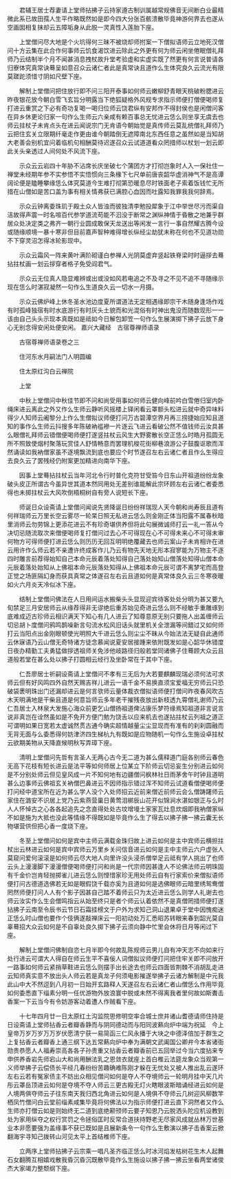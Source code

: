 <!-- { "loadSidebar": true } -->
　　君辅王居士荐妻请上堂师拈拂子云持家遵古制训属越常规佛音无间断白业最精微此系已故田孺人生平作略既然如是即今四大分张百骸溃散毕竟神游何界去也遂从空画囡相复抹却云五障垢身从此脱一灵真性入莲胎下座。

　　上堂僧问尽大地是个火坑得何三昧不被烧却师拊案一下僧拟语师云立地死汉僧问十方云集在此合作何事师云饥食渴饮进云除此之外更有何为师云闲坐倦眠僧礼拜师乃云结制半个月不闻甚消息拽杖故升堂考验虚和实虚实既了然更有何言说普请各归寮体究真常诀蓦呈如意召众云诸仁者此是真常诀且道作么生体究良久云流光有限莫蹉跎须惜寸阴如尺壁下座。

　　解制上堂僧问把住放行即不问三阳开泰事如何师云嫩柳舒青眼天桃破粉腮进云昨夜银花放今朝白雪飞玄旨分明露当下绝狐疑格外风规专求指示师便打僧便喝师复打进云重赏之下必有奇功复喝一喝归位师云饶君纵有安邦作不得封侯也是闲僧问客在异乡休更论归家一句作么生师云六亲咸有赖百事总无忧进云恁么则坐享无虞去也师云拄杖子未肯点头在进云闻说宗门无肯语今朝始觉是真传师云莫乱统僧礼拜师乃云把住玄关立限期纤毫走作更由谁今朝踏倒无遮障南北东西任意之虽然如是当知胡大老善会别机宜问着临机句相酬莫待迟遂召众云试道道看众罔措师以杖划一划云即此关头亲透过人间何处不风流下座。

　　示众云云岩四十年胁不沾席长庆坐破七个蒲团方才打彻岂象时人入一保社住一禅堂未经期年参不实参悟不实悟惯向三条椽下七尺单前唐丧韶华虚消神气不是高谭阔论便是瞌睡攀缘恁么体究莫道今生难打彻第恐暖息尽时铁面老子索着饭钱忙无所措在山僧如是苦口盖为事有相关情弗获已满腔心血因而吐露知我罪我我何辞焉。

　　示众云钟离委珠玑于殿土众人皆浊而彼独清李勉投犀象于江中举世尽污而渠自洁故得声震一时名喧百代参学道流苟能不汩没于断常之渊纵神情于昏散之地兼乎群居众处决定类之弗齐一朝行业圆成敢保天龙送出等闲发一言行一事自然耀古腾今设或随缘顺境一暴十寒非但目前嘉声智种难得增长纵经尘劫犹未称在何也不见道功勋不下穿灵沼怎得冰轮影现中。

　　示众云霜风一阵来黄叶满阶砌谨白参禅人光阴莫虚弃竖起铁脊梁时时逼拶去蓦拈拄杖画一划云拶穿者格子免受阎君气。

　　示众云无位真人隐显难辨或出或没如风若电追之不及寻之不见不追不寻随缘示现在恁么时湛寂凝然一句作么生道良久云一切水一月摄。

　　示众云佛炉峰上休冬圣水池边度夏所谓道法无定相遇缘即宗干木随身逢场作戏有时孤峰独宿有时水底游行有时灰头土貌而和光混俗有时神出鬼没而随数现形一一该由自己头头示现本真既如是祗如今日解包卸笠一句作么生展演掷下拂子云放下身心无别念得安闲处便安闲。
嘉兴大藏经　古宿尊禅师语录


　　古宿尊禅师语录卷之三

　　住河东水月嗣法门人明圆编

　　住太原红沟白云禅院

　　上堂

　　中秋上堂僧问中秋佳节即不问和尚受用事如何师云健向峰前吟白雪倦归室内卧绳床进云离此之外又作么生师云静听风摇楼上铎闲看云罩额头松进云就中奇异味料得少人知师云阇黎分上作么生僧拟议师便打问万古碧潭空界月再三捞捷始应知且道知的事作么生师云抖搜多年陈破衲褴襂一片逐云飞进云看破公然不值钱师云汝具甚么眼僧礼拜师云错僧便喝师便打遂竖拄杖云风生大野雾散长空正恁么时皓月孤圆无所不照致使烟村聚落玩赏佳人舒情畅意而罢理机梭花街柳巷浪游公子鼓腹讴歌而浑然诵读如我衲僧家虽不逐境飘流到底也要应个时节遂召左右云诸仁者且作么生得应去良久云了罢残经仍附案更加精进向南华下座。

　　因事上堂蓦拈拄杖云当年河北令行时普化克符甘受笞今日东山开祖道纷纷龙象破头皮正所谓古今虽异世其道本然同用处无差别谁能解此宗环顾左右云诸仁者委悉得也未掷拄杖云大风吹倒梧桐树自有旁人说短长下座。

　　师诞日众设斋请上堂僧问闻说先贤降诞日纷纷祥瑞现人天今朝和尚寿辰且道有何祥瑞师云万里长空云雾尽一轮杲日照无私进云恁么则金刚正体当阳露不属春秋暗里消师云勿劳锦上更添花进云不有珍奇堪供养但将此句展微诚师打云一礼一答从今决切忌随流取次来僧便喝师复打僧问过去心不可得现在心不可得未来心不可得未审何物方可得师便打进云恁么则历历无回互明明绝覆藏去也师云案山子未肯相许在进云用许作么师云若不亲遭许终成客作儿乃云有物先天地无形本寂寥能为万物主不逐四时雕言前荐得始知自己本命元辰着落处知得自己落处始知山僧落处知得山僧本命元辰着落处始知从上佛祖本命元辰落处知得从上佛祖本命元辰可谓不离梦宅而高登正觉之场匪隔幻身而获具真常之体遂召左右云且道如何是真常体良久云三冬寒夜暖如火六月炎天冷似冰下座。

　　结制上堂僧问佛法在人日用间运水搬柴头头显现迎宾待客处处分明为甚又要九旬禁足三月安居师云从缘荐得非无谬绝后重苏始见奇进云恁么则不经敏手重雕琢到底难成迈古珍师云相识满天下知心有几人进云了知尊意原无别只要拖人出盖缠师云切忌胡卜度僧问鸦鸣鹊噪新言句流水松风旧话头就里机关全泄漏等间錯过又如何师打云当阳点出金刚眼顿使光明照大千进云恁么则尘尘不昧从今始法法无疑自此通师云休寐语乃云山僧无奇特诸方徒念慕闻说夏安居接踵来依附既发如是心韶华休错度日夜办精勤工夫勇猛做拶透祖师关免涉他岐路径归般若堂同诸佛子住蓦顾大众云且道般若堂在甚么处以拂子打圆相云经行及坐卧常在于其中下座。

　　仁吾廖居士祈嗣设斋请上堂僧问不孝有三无后为大若要麒麟现瑞必须何法可求师云但有好风鸣四外自然天赐吉祥儿进云一语千金不易换直须宝爱福无穷师云只恐破袋褁明珠出门还漏却进云是何言欤师云量体裁衣僧拟语师便打僧问昨夜春风吹古木天明满地是干柴且道是何意旨师云多年老干摧残夜放出新枝透九霄僧礼谢师乃云仁吾居士入林泉大发施心海众前更乞山僧扬祖道俾沾康乐梦符缘焉知祖道非言说言说非真岂在诠然虽如是不免开方便门勉为饶舌以应来机去也遂拈拄杖云列祖之道正可谓明如果日宽若太虚诚然贯古通今确实超情越量尘尘显现而有准有的刹刹圆融而无背无面与么委悉得何妨津济四生梯杭九有既如是应物随机一句作么生施设卓拄杖云欲期美物从天降直候明秋写弄璋下座。

　　清明上堂僧问先哲有言圣人无两心古今无二道为甚么儒释道门庭各别师云春色无高下花枝有短长进云是法平等如何师居上位某立下阶师云切忌妄生分别进云如何是不分别处师云但见皇风成一片不知何地有边疆僧问枫林社日雨茅舍午时钟且道明甚么边事师云佛祖玄关衲僧巴鼻进云不因师指示错过浑不知师云试道看僧便喝师便打问经中道宝所在近为甚么学人没个入处师招云近前来僧近前师云会么僧踌躇师云家住在潞安不识居上党乃云紫燕营巢日黄莺泪梆辰山花开似锦涧水湛如银正与么时人人怀悼古之心各各起追先之念直得处处古坟增墁土家家瓦灶息炊烟即我衲僧家纵不如是施为大抵也没此等情缘不得既如是毕竟作么生了得去以拂子拂一拂云囊无长物堪营供但把心香一度烧下座。

　　冬至上堂僧问如何是宾中主师云满载金珠归故上进云如何是主中宾师云横担拄杖出云林进云如何是宾中宾师云万里乡关问信音进云如何是主中主师云六户虚张人莫窥问爱何滚滚是如何师云尽大地人向里许没头浸杀僧举足云祗有学人挑出了也师云头上漫漫脚下漫漫僧便喝师便打问和尚是一代宗师因甚逢人不论佛法师云明珠固有千金价岂肯轻抛掷雀儿进云恁么则悭惜家珍无用处师云自有行家索价来僧拟语师便打问古德道选佛若无如是眼假饶千载亦奚为且道如何是选佛眼师云暗里绣鸳鸯僧罔然师便打问人人有个影子因甚自己踏不着师云只为太近进云恁么则学人礼谢去也师云汝实作么生会僧鸣指云从始至终只是者个师云认着依然不是真僧罔措师便打遂拈拂子云南至令辰书云节日石霜挂榜文于户外为求知己洞山退果卓于堂中因愧痴迷正恁么时山僧也要作个伎俩遂敲禅床云一阳初动处万汇悉昭苏转眼来春到韶光莫自辜蓦招大众云如何是不自辜处良久掷下拂子云须向静中忙里会休将日月等闲过下座。

　　解制上堂僧问佛制自恣七月半即今何故乱陈规师云男儿自有冲天志不向如来行处行进云可谓大人得自在师云生平不喜佞人词僧拟议师便打问把住牢关即不问放开一路事如何师云紧捎草鞋进云恁么则摆手出长途去也师云四面皆荆棘不消胡乱走进云知师真实意不放出头人师云若是真龙子何须电影摧遂举拂子云诸方解制是中元我此山中大不然逗到八月初一日始开玄路释人天遂召左右云诸仁者山僧恁么作用毕竟如何委悉直下缁素分明一任优游物外放浪寰中脱或未然不得离我者里何故如斯聻击香案一下云当今有令妨游客动着遭人作贼看下座。

　　十七年四月廿一日太原红土沟监院思修明空率合城士庶并诸山耆德请师住持是日设斋请上堂师拈香云者瓣香静而与阴同德动而与阳同波爇向炉中端为祝延　今上皇帝万岁万岁万万岁伏愿清宁获一易简函三仁风永播于大块之中德泽倍加于群生之上复拈香云者瓣香上通三纲下达五常爇向炉中奉为满朝文武阖国公卿弁今本省诸衙勋贵恭愿人人福寿崇高各各子孙贵重又拈香云者瓣香前已五回举过今当六度拈来专申供养香岩先师宕山大和尚用酬法乳之恩敛衣就座上首白椎云法筵龙象众当观第一义师举拂子云偿债长平经几春纷纷苦趣确难陈刚才躲在无忧处又被人推出乱云遂环左右云若有冤家债主不妨出众相见僧问如何是夺人不夺境师云一轮明月挂中天几片彤云罩岳顶进云如何是夺境不夺人师云三更古殿无灯火瞎眼波斯暗诵经进云如何是人境两俱夺师云子往东南天我归西北角进云如何是人境俱不夺师云几树迎风柳数竿栖凤竹僧问白云堂前缁素咸集毕竟将何佛法以为指示师便打进云直下洞然者又作么生师亦打僧云如是则始终无二道到底绝颟顸师云要子知恩乃云脱洒头陀应机设教到处为家用纵夺之权行赏罚之令拯俗匡时反常合道扶持野老无尽家风成就丛林万世基业本非愿要强为盖缘事不获已既如是且展新条令一句作么生敷演以拂子击香案云掀翻海宇寻知己拨转山河见太平上首结椎师下座。

　　立两序上堂师拈拂子云宗乘一唱凡圣齐临正恁么时冰河焰发枯树花生木人起舞石女翻腾互相嬉戏散我昏沉昏沉既散毕竟作么生施设以拂子拂一拂云坐看两堂诸俊杰大家竭力整颓纲下座。

